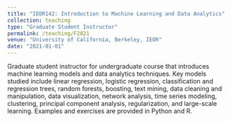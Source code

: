 ```yaml
---
title: "IEOR142: Introduction to Machine Learning and Data Analytics"
collection: teaching
type: "Graduate Student Instructor"
permalink: /teaching/F2021
venue: "University of California, Berkeley, IEOR"
date: "2021-01-01"
---
```


Graduate student instructor for undergraduate course that introduces machine learning models and data analytics
techniques. Key models studied include linear regression, logistic regression, classification and regression trees, random forests, boosting, 
text mining, data cleaning and manipulation, data visualization, network analysis, time series modeling, clustering, principal component analysis, regularization, and large-scale learning.
Examples and exercises are provided in Python and R.